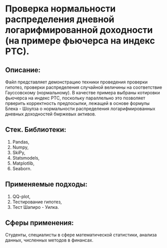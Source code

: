 # Проверка нормальности распределения дневной логарифмированной доходности (на примере фьючерса на индекс РТС).

## Описание:
Файл представляет демонстрацию техники проведения проверки гипотез, проверки распределения случайной величины на соответствие Гауссовскому (нормальному).
В качестве примера выбраны котировки фьючерса на индекс РТС, поскольку параллельно это позволяет прверить корректность предпосылки,
лежащей в основе формулы Блека - Шоулза о нормальности распределения логарифмированных дневных доходностей бмржевых активов.

## Стек. Библиотеки:
1. Pandas,
2. Numpy,
3. SkiPy,
4. Statsmodels,
5. Matplotlib,
6. Seaborn.

## Применяемые подходы:
1. QQ-plot,
2. Тестирование гипотез,
3. Тест Шапиро - Уилка.

## Сферы применения:
Студенты, специалисты в сфере математической статистики, анализа данных, численных методов в финансах.
